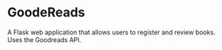 # GoodeReads
A Flask web application that allows users to register and review books. Uses the Goodreads API.
